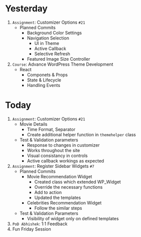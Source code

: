 # Yesterday
1. `Assignment`: Customizer Options `#21`
    - Planned Commits
        - Background Color Settings
        - Navigation Selection
            - UI in Theme
            - Active Callback
            - Selective Refresh
        - Featured Image Size Controller
2. `Course`: Advance WordPress Theme Development 
    - React 
        - Componets & Props
        - State & Lifecycle
        - Handling Events

# Today
1. `Assignment`: Customizer Options `#21`
    - Movie Details
        - Time Format, Separator
        - Create additional helper function in `themehelper` class
    - Test & Validation parameters
        - Response to changes in customizer
        - Works throughout the site
        - Visual consistancy in controls
        - Active callback workings as expected
2. `Assignment`: Register Sidebar Widgets `#7`
    - Planned Commits
        - Movie Recommendation Widget
            - Created class which extended WP_Widget
            - Override the necessary functions 
            - Add to action
            - Updated the templates
        - Celebrities Recommendation Widget
            - Follow the similar steps
    - Test & Validation Parameters
        - Visibility of widget only on defined templates
3. `PoD Abhishek`: 1:1 Feedback
4. Fun Friday Session